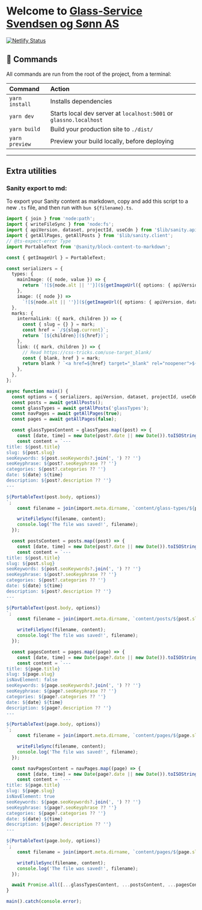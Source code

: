 # Welcome to [Glass-Service Svendsen og Sønn AS](https://glass.no)

[![Netlify Status](https://api.netlify.com/api/v1/badges/84694e8f-be52-4b56-ad4d-da2725251fa1/deploy-status)](https://app.netlify.com/sites/glassno/deploys)

## 🧞 Commands

All commands are run from the root of the project, from a terminal:

| Command        | Action                                                             |
| :------------- | :----------------------------------------------------------------- |
| `yarn install` | Installs dependencies                                              |
| `yarn dev`     | Starts local dev server at `localhost:5001` or `glassno.localhost` |
| `yarn build`   | Build your production site to `./dist/`                            |
| `yarn preview` | Preview your build locally, before deploying                       |


---

## Extra utilities

### Sanity export to md:

To export your Sanity content as markdown, copy and add this script to a new `.ts` file,
and then run with `bun ${filename}.ts`.

```ts
import { join } from 'node:path';
import { writeFileSync } from 'node:fs';
import { apiVersion, dataset, projectId, useCdn } from '$lib/sanity.api';
import { getAllPages, getAllPosts } from '$lib/sanity.client';
// @ts-expect-error Type
import PortableText from '@sanity/block-content-to-markdown';

const { getImageUrl } = PortableText;

const serializers = {
  types: {
    mainImage: ({ node, value }) => {
      return `![${node.alt || ''}](${getImageUrl({ options: { apiVersion, dataset, useCdn, projectId }, node })})`;
    },
    image: ({ node }) =>
      `![${node.alt || ''}](${getImageUrl({ options: { apiVersion, dataset, useCdn, projectId }, node })})`,
  },
  marks: {
    internalLink: ({ mark, children }) => {
      const { slug = {} } = mark;
      const href = `/${slug.current}`;
      return `[${children}](${href})`;
    },
    link: ({ mark, children }) => {
      // Read https://css-tricks.com/use-target_blank/
      const { blank, href } = mark;
      return blank ? `<a href=${href} target="_blank" rel="noopener">${children}</a>` : `[${children}](${href})`;
    },
  },
};

async function main() {
  const options = { serializers, apiVersion, dataset, projectId, useCdn };
  const posts = await getAllPosts();
  const glassTypes = await getAllPosts('glassTypes');
  const navPages = await getAllPages(true);
  const pages = await getAllPages(false);

  const glassTypesContent = glassTypes.map((post) => {
    const [date, time] = new Date(post?.date || new Date()).toISOString().split('T');
    const content = `---
title: ${post.title}
slug: ${post.slug}
seoKeywords: ${post.seoKeywords?.join(', ') ?? ''}
seoKeyphrase: ${post?.seoKeyphrase ?? ''}
categories: ${post?.categories ?? ''}
date: ${date} ${time} 
description: ${post?.description ?? ''}
---

${PortableText(post.body, options)}
`;
    const filename = join(import.meta.dirname, `content/glass-types/${post.slug}.md`);

    writeFileSync(filename, content);
    console.log('The file was saved!', filename);
  });

  const postsContent = posts.map((post) => {
    const [date, time] = new Date(post?.date || new Date()).toISOString().split('T');
    const content = `---
title: ${post.title}
slug: ${post.slug}
seoKeywords: ${post.seoKeywords?.join(', ') ?? ''}
seoKeyphrase: ${post?.seoKeyphrase ?? ''}
categories: ${post?.categories ?? ''}
date: ${date} ${time} 
description: ${post?.description ?? ''}
---

${PortableText(post.body, options)}
`;
    const filename = join(import.meta.dirname, `content/posts/${post.slug}.md`);

    writeFileSync(filename, content);
    console.log('The file was saved!', filename);
  });

  const pagesContent = pages.map((page) => {
    const [date, time] = new Date(page?.date || new Date()).toISOString().split('T');
    const content = `---
title: ${page.title}
slug: ${page.slug}
isNavElement: false
seoKeywords: ${page.seoKeywords?.join(', ') ?? ''}
seoKeyphrase: ${page?.seoKeyphrase ?? ''}
categories: ${page?.categories ?? ''}
date: ${date} ${time}
description: ${page?.description ?? ''}
---

${PortableText(page.body, options)}
`;
    const filename = join(import.meta.dirname, `content/pages/${page.slug}.md`);

    writeFileSync(filename, content);
    console.log('The file was saved!', filename);
  });

  const navPagesContent = navPages.map((page) => {
    const [date, time] = new Date(page?.date || new Date()).toISOString().split('T');
    const content = `---
title: ${page.title}
slug: ${page.slug}
isNavElement: true
seoKeywords: ${page.seoKeywords?.join(', ') ?? ''}
seoKeyphrase: ${page?.seoKeyphrase ?? ''}
categories: ${page?.categories ?? ''}
date: ${date} ${time}
description: ${page?.description ?? ''}
---

${PortableText(page.body, options)}
`;
    const filename = join(import.meta.dirname, `content/pages/${page.slug}.md`);

    writeFileSync(filename, content);
    console.log('The file was saved!', filename);
  });

  await Promise.all([...glassTypesContent, ...postsContent, ...pagesContent, ...navPagesContent]);
}

main().catch(console.error);
```

